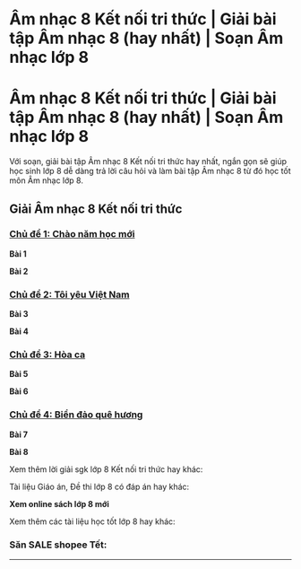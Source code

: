 # Âm nhạc 8 Kết nối tri thức | Giải bài tập Âm nhạc 8 (hay nhất) | Soạn Âm nhạc lớp 8

# Âm nhạc 8 Kết nối tri thức | Giải bài tập Âm nhạc 8 (hay nhất) | Soạn Âm nhạc lớp 8

Với soạn, giải bài tập Âm nhạc 8 Kết nối tri thức hay nhất, ngắn gọn sẽ giúp học sinh lớp 8 dễ dàng trả lời câu hỏi và làm bài tập Âm nhạc 8 từ đó học tốt môn Âm nhạc lớp 8.

## Giải Âm nhạc 8 Kết nối tri thức

### [**Chủ đề 1: Chào năm học mới**](https://vietjack.com/am-nhac-8-kn/chu-de-1-chao-nam-hoc-moi.jsp)

**Bài 1**

**Bài 2**

### [**Chủ đề 2: Tôi yêu Việt Nam**](https://vietjack.com/am-nhac-8-kn/chu-de-2-toi-yeu-viet-nam.jsp)

**Bài 3**

**Bài 4**

### [**Chủ đề 3: Hòa ca**](https://vietjack.com/am-nhac-8-kn/chu-de-3-hoa-ca.jsp)

**Bài 5**

**Bài 6**

### [**Chủ đề 4: Biển đảo quê hương**](https://vietjack.com/am-nhac-8-kn/chu-de-4-bien-dao-que-huong.jsp)

**Bài 7**

**Bài 8**

Xem thêm lời giải sgk lớp 8 Kết nối tri thức hay khác:

Tài liệu Giáo án, Đề thi lớp 8 có đáp án hay khác:

**Xem online sách lớp 8 mới**

Xem thêm các tài liệu học tốt lớp 8 hay khác:

### Săn SALE shopee Tết:

* * *
